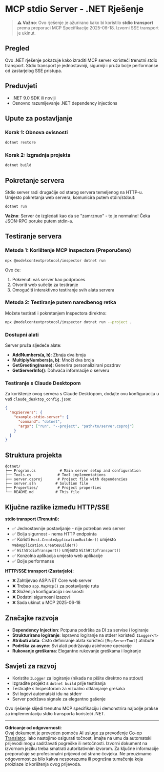 <!--
CO_OP_TRANSLATOR_METADATA:
{
  "original_hash": "69372338676e01a2c97f42f70fdfbf42",
  "translation_date": "2025-08-26T20:26:21+00:00",
  "source_file": "03-GettingStarted/05-stdio-server/solution/dotnet/README.md",
  "language_code": "hr"
}
-->
# MCP stdio Server - .NET Rješenje

> **⚠️ Važno**: Ovo rješenje je ažurirano kako bi koristilo **stdio transport** prema preporuci MCP Specifikacije 2025-06-18. Izvorni SSE transport je ukinut.

## Pregled

Ovo .NET rješenje pokazuje kako izraditi MCP server koristeći trenutni stdio transport. Stdio transport je jednostavniji, sigurniji i pruža bolje performanse od zastarjelog SSE pristupa.

## Preduvjeti

- .NET 9.0 SDK ili noviji
- Osnovno razumijevanje .NET dependency injectiona

## Upute za postavljanje

### Korak 1: Obnova ovisnosti

```bash
dotnet restore
```

### Korak 2: Izgradnja projekta

```bash
dotnet build
```

## Pokretanje servera

Stdio server radi drugačije od starog servera temeljenog na HTTP-u. Umjesto pokretanja web servera, komunicira putem stdin/stdout:

```bash
dotnet run
```

**Važno**: Server će izgledati kao da se "zamrznuo" - to je normalno! Čeka JSON-RPC poruke putem stdin-a.

## Testiranje servera

### Metoda 1: Korištenje MCP Inspectora (Preporučeno)

```bash
npx @modelcontextprotocol/inspector dotnet run
```

Ovo će:
1. Pokrenuti vaš server kao podproces
2. Otvoriti web sučelje za testiranje
3. Omogućiti interaktivno testiranje svih alata servera

### Metoda 2: Testiranje putem naredbenog retka

Možete testirati i pokretanjem Inspectora direktno:

```bash
npx @modelcontextprotocol/inspector dotnet run --project .
```

### Dostupni alati

Server pruža sljedeće alate:

- **AddNumbers(a, b)**: Zbraja dva broja
- **MultiplyNumbers(a, b)**: Množi dva broja  
- **GetGreeting(name)**: Generira personalizirani pozdrav
- **GetServerInfo()**: Dohvaća informacije o serveru

### Testiranje s Claude Desktopom

Za korištenje ovog servera s Claude Desktopom, dodajte ovu konfiguraciju u vaš `claude_desktop_config.json`:

```json
{
  "mcpServers": {
    "example-stdio-server": {
      "command": "dotnet",
      "args": ["run", "--project", "path/to/server.csproj"]
    }
  }
}
```

## Struktura projekta

```
dotnet/
├── Program.cs           # Main server setup and configuration
├── Tools.cs            # Tool implementations
├── server.csproj       # Project file with dependencies
├── server.sln         # Solution file
├── Properties/         # Project properties
└── README.md          # This file
```

## Ključne razlike između HTTP/SSE

**stdio transport (Trenutni):**
- ✅ Jednostavnije postavljanje - nije potreban web server
- ✅ Bolja sigurnost - nema HTTP endpointa
- ✅ Koristi `Host.CreateApplicationBuilder()` umjesto `WebApplication.CreateBuilder()`
- ✅ `WithStdioTransport()` umjesto `WithHttpTransport()`
- ✅ Konzolna aplikacija umjesto web aplikacije
- ✅ Bolje performanse

**HTTP/SSE transport (Zastarjelo):**
- ❌ Zahtijevao ASP.NET Core web server
- ❌ Trebao `app.MapMcp()` za postavljanje ruta
- ❌ Složenija konfiguracija i ovisnosti
- ❌ Dodatni sigurnosni izazovi
- ❌ Sada ukinut u MCP 2025-06-18

## Značajke razvoja

- **Dependency Injection**: Potpuna podrška za DI za servise i logiranje
- **Strukturirano logiranje**: Ispravno logiranje na stderr koristeći `ILogger<T>`
- **Atributi alata**: Čisto definiranje alata koristeći `[McpServerTool]` atribute
- **Podrška za async**: Svi alati podržavaju asinhrone operacije
- **Rukovanje greškama**: Elegantno rukovanje greškama i logiranje

## Savjeti za razvoj

- Koristite `ILogger` za logiranje (nikada ne pišite direktno na stdout)
- Izgradite projekt s `dotnet build` prije testiranja
- Testirajte s Inspectorom za vizualno otklanjanje grešaka
- Svi logovi automatski idu na stderr
- Server podržava signale za elegantno gašenje

Ovo rješenje slijedi trenutnu MCP specifikaciju i demonstrira najbolje prakse za implementaciju stdio transporta koristeći .NET.

---

**Odricanje od odgovornosti**:  
Ovaj dokument je preveden pomoću AI usluge za prevođenje [Co-op Translator](https://github.com/Azure/co-op-translator). Iako nastojimo osigurati točnost, imajte na umu da automatski prijevodi mogu sadržavati pogreške ili netočnosti. Izvorni dokument na izvornom jeziku treba smatrati autoritativnim izvorom. Za ključne informacije preporučuje se profesionalni prijevod od strane čovjeka. Ne preuzimamo odgovornost za bilo kakva nesporazuma ili pogrešna tumačenja koja proizlaze iz korištenja ovog prijevoda.